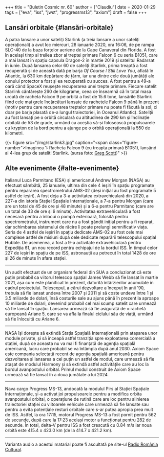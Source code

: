 +++
title = "Buletin Cosmic nr. 60"
author = ["Claudiu"]
date = 2020-01-29
tags = ["eva", "iss", "jwst", "progressms13", "axiom"]
draft = false
+++

## Lansări orbitale {#lansări-orbitale}

A patra lansare a unor sateliți Starlink (a treia lansare a unor sateliți operaționali) a avut loc miercuri, 28 ianuarie 2020, ora 16:06, de pe rampa SLC-40 de la baza forțelor aeriene de la Cape Canaveral din Florida. A fost în același timp al treilea zbor al treptei primare Falcon 9 cu seria B1051, care a mai lansat în spațiu capsula Dragon-2 în martie 2019 și satelitul Radarsat în iunie. După lansarea celor 60 de sateliți Starlink, prima treaptă a fost recuperată și de această dată pe barja _Of Course I Still Love You_, aflată în Atlantic, la 630 km depărtare de țărm, iar una dintre cele două jumătăți ale conului protector a fost și ea recuperată cu succes. A fost pentru a 49-a oară când SpaceX reușește recuperarea unei trepte primare. Fiecare satelit Starlink cântărește 260 de kilograme, ceea ce înseamnă că în total masa urcată de racheta Falcon 9 pe orbită a fost de 15.6 tone, lansările Starlink fiind cele mai grele încărcături lansate de rachetele Falcon 9 până în prezent (motiv pentru care recuperarea treptelor primare nu poate fi făcută la sol, ci doar pe barja plasată de-a lungul traiectoriei, în Oceanul Atlantic). Sateliții au fost lansați pe o orbită circulară cu altitudinea de 290 km și înclinație orbitală de 53 de grade, urmând ca aceștia să-și folosească propulsoarele cu krypton de la bord pentru a ajunge pe o orbită operațională la 550 de kilometri.

{{< figure src="/img/starlink3.jpg" caption="<span class=\"figure-number\">Imaginea 1: </span>Racheta Falcon 9 (cu treapta primară B1051), lansând al 4-lea grup de sateliti Starlink. (sursa foto: [Greg Scott](https://twitter.com/GregScott_photo/status/1222535047170940928?s=20))" >}}


## Alte evenimente {#alte-evenimente}

Italianul Luca Parmitano (ESA) și americanul Andrew Morgan (NASA) au efectuat sâmbătă, 25 ianuarie, ultima din cele 4 ieșiri în spațiu programate pentru repararea spectrometrului AMS-02 (deși inițial au fost programate 5 astfel de ieșiri). A fost deja a 3-a activitatea extravehiculară din 2020, a 227-a din istoria Stației Spațiale Internaționale, a 7-a pentru Morgan (care are un total de 45 de ore și 48 minute) și a 6-a pentru Parmitano (care are un total de 33 de ore și 9 minute). Activitatea extravehiculară a fost necesară pentru a înlocui o pompă exterioară, folosită pentru spectrometrului, instrument care nu a fost gândit inițial pentru a fi reparat, dar schimbarea sistemului de răcire îi poate prelungi semnificativ viața. Seria de 4 astfel de ieșiri în spațiu dedicate AMS-02 au fost cele mai complexe astfel de misiuni după cele dedicate reparării telescopului spațial Hubble. De asemenea, a fost a 9-a activitate extravehiculară pentru Expediția 61, un nou record pentru echipajul de la bordul ISS. În timpul celor 227 de ieșiri în spațiu de pe ISS, astronauții au petrecut în total 1428 de ore și 26 de minute în afara stației.

---

Un audit efectuat de un organism federal din SUA a concluzionat că este puțin probabil ca viitorul telescop spațial James Webb să fie lansat în martie 2021, așa cum este planificat în prezent, datorită întârzierilor acumulate în cadrul proiectului. Telescopul, a cărui dezvoltare a început în anii '90, trebuia să fie lansat undeva între 2007 și 2011 și să coste undeva între 1 și 3.5 miliarde de dolari, însă costurile sale au ajuns până în prezent la aproape 10 miliarde de dolari, devenind probabil cel mai scump satelit care urmează să fie lansat în spațiu. Lansarea urmează să fie asigurată de o rachetă europeană Ariane 5, care se va afla la finalul ciclului său de viață, urmând să fie înlocuită cu Ariane 6.

---

NASA își dorește să extindă Stația Spațială Internațională prin atașarea unor module private, și să înceapă astfel tranziția spre exploatarea comercială a stației, după ce aceasta nu va mai fi finanțată de agenția spațială americană, lucru care probabil se va întâmpla după anul 2030. Axiom Space este compania selectată recent de agenția spațială americană pentru dezvoltarea și lansarea a cel puțin un astfel de modul, care urmează să fie atașat de modulul Harmony și să extindă astfel activitățile care au loc la bordul avanpostului orbital. Primul modul construit de Axiom Space urmează să fie lansat în a doua jumătate a lui 2024.

---

Nava cargo Progress MS-13, andocată la modulul Pirs al Stației Spațiale Internaționale, și-a activat joi propulsoarele pentru a modifica orbita avanpostului orbital, o operațiune de rutină care are loc pentru alinierea traiectoriei stației cu viitoarele vehicule care urmează să fie lansate sau pentru a evita potențiale resturi orbitale care s-ar putea apropia prea mult de ISS. Astfel, la ora 17:15, motorul Progress MS-13 a fost pornit pentru 562 de secunde, după care la 17:23 același motor a funcționat pentru 282 de secunde. În total, delta-V pentru ISS a fost crescută cu 0.84 m/s iar noua orbită este 415.4 x 423.0 km (de la 414.7 x 421.2 km).

---

Varianta audio a acestui matarial poate fi ascultată pe site-ul [Radio România Cultural](https://radioromaniacultural.ro/buletin-cosmic-nr-60/).
